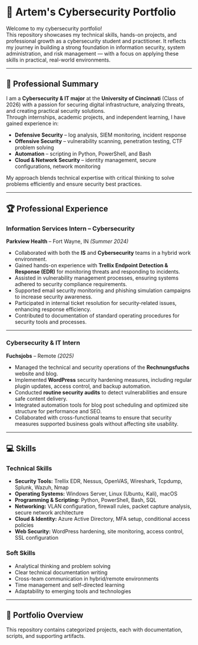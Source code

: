 # 🔐 Artem's Cybersecurity Portfolio

Welcome to my cybersecurity portfolio!  
This repository showcases my technical skills, hands-on projects, and professional growth as a cybersecurity student and practitioner. It reflects my journey in building a strong foundation in information security, system administration, and risk management — with a focus on applying these skills in practical, real-world environments.

---

## 📜 Professional Summary

I am a **Cybersecurity & IT major** at the **University of Cincinnati** (Class of 2026) with a passion for securing digital infrastructure, analyzing threats, and creating practical security solutions.  
Through internships, academic projects, and independent learning, I have gained experience in:

- **Defensive Security** – log analysis, SIEM monitoring, incident response  
- **Offensive Security** – vulnerability scanning, penetration testing, CTF problem solving  
- **Automation** – scripting in Python, PowerShell, and Bash  
- **Cloud & Network Security** – identity management, secure configurations, network monitoring  

My approach blends technical expertise with critical thinking to solve problems efficiently and ensure security best practices.

---

## 🏆 Professional Experience

### **Information Services Intern – Cybersecurity**  
**Parkview Health** – Fort Wayne, IN *(Summer 2024)*  

- Collaborated with both the **IS** and **Cybersecurity** teams in a hybrid work environment.  
- Gained hands-on experience with **Trellix Endpoint Detection & Response (EDR)** for monitoring threats and responding to incidents.  
- Assisted in vulnerability management processes, ensuring systems adhered to security compliance requirements.  
- Supported email security monitoring and phishing simulation campaigns to increase security awareness.  
- Participated in internal ticket resolution for security-related issues, enhancing response efficiency.  
- Contributed to documentation of standard operating procedures for security tools and processes.

---

### **Cybersecurity & IT Intern**  
**Fuchsjobs** – Remote *(2025)*  

- Managed the technical and security operations of the **Rechnungsfuchs** website and blog.  
- Implemented **WordPress** security hardening measures, including regular plugin updates, access control, and backup automation.  
- Conducted **routine security audits** to detect vulnerabilities and ensure safe content delivery.  
- Integrated automation tools for blog post scheduling and optimized site structure for performance and SEO.  
- Collaborated with cross-functional teams to ensure that security measures supported business goals without affecting site usability.

---

## 💻 Skills

### **Technical Skills**
- **Security Tools:** Trellix EDR, Nessus, OpenVAS, Wireshark, Tcpdump, Splunk, Wazuh, Nmap  
- **Operating Systems:** Windows Server, Linux (Ubuntu, Kali), macOS  
- **Programming & Scripting:** Python, PowerShell, Bash, SQL  
- **Networking:** VLAN configuration, firewall rules, packet capture analysis, secure network architecture  
- **Cloud & Identity:** Azure Active Directory, MFA setup, conditional access policies  
- **Web Security:** WordPress hardening, site monitoring, access control, SSL configuration  

### **Soft Skills**
- Analytical thinking and problem solving  
- Clear technical documentation writing  
- Cross-team communication in hybrid/remote environments  
- Time management and self-directed learning  
- Adaptability to emerging tools and technologies  

---

## 📂 Portfolio Overview

This repository contains categorized projects, each with documentation, scripts, and supporting artifacts.

